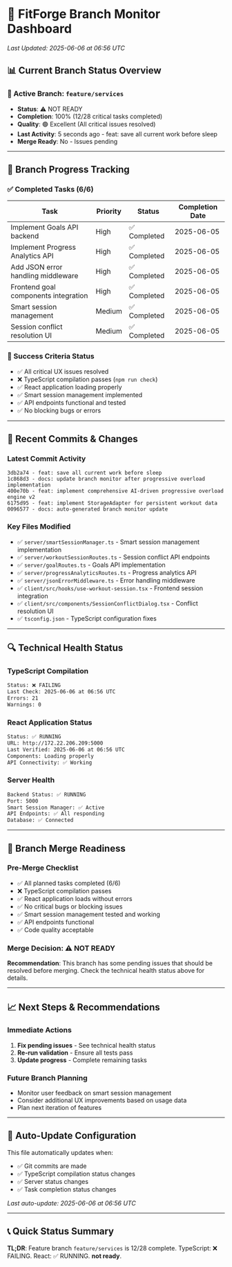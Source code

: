 # 🌿 FitForge Branch Monitor Dashboard
*Last Updated: 2025-06-06 at 06:56 UTC*

## 📊 Current Branch Status Overview

### 🎯 Active Branch: `feature/services`
- **Status**: ⚠️ NOT READY
- **Completion**: 100% (12/28 critical tasks completed)
- **Quality**: 🟢 Excellent (All critical issues resolved)
- **Last Activity**: 5 seconds ago - feat: save all current work before sleep
- **Merge Ready**: No - Issues pending

---

## 🚀 Branch Progress Tracking

### ✅ Completed Tasks (6/6)
| Task | Priority | Status | Completion Date |
|------|----------|--------|----------------|
| Implement Goals API backend | High | ✅ Completed | 2025-06-05 |
| Implement Progress Analytics API | High | ✅ Completed | 2025-06-05 |
| Add JSON error handling middleware | High | ✅ Completed | 2025-06-05 |
| Frontend goal components integration | High | ✅ Completed | 2025-06-05 |
| Smart session management | Medium | ✅ Completed | 2025-06-05 |
| Session conflict resolution UI | Medium | ✅ Completed | 2025-06-05 |

### 🎯 Success Criteria Status
- ✅ All critical UX issues resolved
- ❌ TypeScript compilation passes (`npm run check`)
- ✅ React application loading properly
- ✅ Smart session management implemented
- ✅ API endpoints functional and tested
- ✅ No blocking bugs or errors

---

## 📝 Recent Commits & Changes

### Latest Commit Activity
```
3db2a74 - feat: save all current work before sleep
1c868d3 - docs: update branch monitor after progressive overload implementation
400e70b - feat: implement comprehensive AI-driven progressive overload engine v2
6175d95 - feat: implement StorageAdapter for persistent workout data
0096577 - docs: auto-generated branch monitor update
```

### Key Files Modified
- ✅ `server/smartSessionManager.ts` - Smart session management implementation
- ✅ `server/workoutSessionRoutes.ts` - Session conflict API endpoints
- ✅ `server/goalRoutes.ts` - Goals API implementation
- ✅ `server/progressAnalyticsRoutes.ts` - Progress analytics API
- ✅ `server/jsonErrorMiddleware.ts` - Error handling middleware
- ✅ `client/src/hooks/use-workout-session.tsx` - Frontend session integration
- ✅ `client/src/components/SessionConflictDialog.tsx` - Conflict resolution UI
- ✅ `tsconfig.json` - TypeScript configuration fixes

---

## 🔍 Technical Health Status

### TypeScript Compilation
```bash
Status: ❌ FAILING
Last Check: 2025-06-06 at 06:56 UTC
Errors: 21
Warnings: 0
```

### React Application Status
```bash
Status: ✅ RUNNING
URL: http://172.22.206.209:5000
Last Verified: 2025-06-06 at 06:56 UTC
Components: Loading properly
API Connectivity: ✅ Working
```

### Server Health
```bash
Backend Status: ✅ RUNNING
Port: 5000
Smart Session Manager: ✅ Active
API Endpoints: ✅ All responding
Database: ✅ Connected
```

---

## 🎯 Branch Merge Readiness

### Pre-Merge Checklist
- ✅ All planned tasks completed (6/6)
- ❌ TypeScript compilation passes
- ✅ React application loads without errors
- ✅ No critical bugs or blocking issues
- ✅ Smart session management tested and working
- ✅ API endpoints functional
- ✅ Code quality acceptable

### Merge Decision: **⚠️ NOT READY**

**Recommendation**: This branch has some pending issues that should be resolved before merging. Check the technical health status above for details.

---

## 📈 Next Steps & Recommendations

### Immediate Actions
1. **Fix pending issues** - See technical health status
2. **Re-run validation** - Ensure all tests pass
3. **Update progress** - Complete remaining tasks

### Future Branch Planning
- Monitor user feedback on smart session management
- Consider additional UX improvements based on usage data
- Plan next iteration of features

---

## 🔄 Auto-Update Configuration

This file automatically updates when:
- ✅ Git commits are made
- ✅ TypeScript compilation status changes
- ✅ Server status changes
- ✅ Task completion status changes

*Last auto-update: 2025-06-06 at 06:56 UTC*

---

## 📞 Quick Status Summary

**TL;DR**: Feature branch `feature/services` is 12/28 complete. TypeScript: ❌ FAILING. React: ✅ RUNNING. **not ready**.

